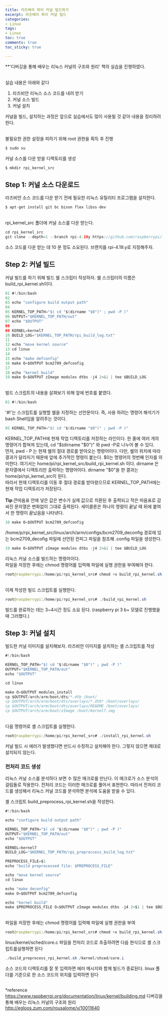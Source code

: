 ```yaml
---
title: 라즈베리 파이 커널 빌드하기
excerpt: 라즈베리 파이 커널 빌드
categories:
- Linux
tags:
- Linux
toc: true
comments: true
toc_sticky: true

---
```


**'디버깅을 통해 배우는 리눅스 커널의 구조와 원리' 책의 실습을 진행하였다.<br><br>

실습 내용은 아래와 같다
1. 라즈비안 리눅스 소스 코드를 내려 받기
2. 커널 소스 빌드
3. 커널 설치

커널을 빌드, 설치하는 과정은 앞으로 실습에서도 많이 사용될 것 같아 내용을 정리하려 한다.<br><br>

불필요한 권한 설정을 피하기 위해 root 권한을 획득 후 진행
```java
$ sudo su
```
커널 소스를 다운 받을 디렉토리를 생성
```java
$ mkdir rpi_kernel_src
```

## Step 1:  커널 소스 다운로드

라즈비안 소스 코드를 다운 받기 전에 필요한 리눅스 유틸리티 프로그램을 설치한다.
```java
$ apt-get install git bc bison flex libss-dev
```
<br>rpi_kernel_src 폴더에 커널 소스를 다운 받는다.
```java
cd rpi_kernel_src
git clone --depth=1 --branch rpi-4.19y https://github.com/raspberrypi/linux
```
소스 코드를 다운 받는 데 10 분 정도 소요된다. 브랜치를 rpi-4.19.y로 지정해주자.

## Step 2:  커널 빌드
커널 빌드를 하기 위해 빌드 쉘 스크립터 작성하자. 쉘 스크립터의 이름은 build_rpi_kernel.sh이다.
```java
01 #!/bin/bash
02 
03 echo "configure build output path"
04 
05 KERNEL_TOP_PATH="$( cd "$(dirname "$0")" ; pwd -P )"
06 OUTPUT="$KERNEL_TOP_PATH/out"
07 echo "$OUTPUT"
08 
09 KERNEL=kernel7
10 BUILD_LOG="$KERNEL_TOP_PATH/rpi_build_log.txt"
11 
12 echo "move kernel source"
13 cd linux
14 
15 echo "make defconfig"
16 make O=$OUTPUT bcm2709_defconfig
17 
18 echo "kernel build"
19 make O=$OUTPUT zImage modules dtbs -j4 2>&1 | tee $BUILD_LOG
```

<br>빌드 스크립트의 내용을 살펴보기 위해 앞에 번호를 붙였다. <br>

```java
01 #!/bin/bash
```
'#!'는 스크립트를 실행할 쉘을 지정하는 선언문이다. 즉,  사용 하려는 명령어 해석기가 bash Shell임을 알려주는 것이다.  <br>
 
```java
05 KERNEL_TOP_PATH="$( cd "$(dirname "$0")" ; pwd -P )"
```
KERNEL_TOP_PATH에 현재 작업 디렉토리를 저장하는 라인이다. 한 줄에 여러 개의 명령어가 합쳐져 있는데, cd "$(dirname "$0")" 와 pwd -P로 나누어 볼 수 있다. <br>
먼저, pwd \- P 는 현재 쉘의 절대 경로를 받아오는 명령어이다.  다만, 쉘의 위치에 따라 결과가 달라지기 때문에 앞에 추가적인 명령이 붙는다.
\$0는 명령어의 첫번째 인자를 의미한다. 여기서는 home/pi/rpi_kernel_src/build_rpi_kernel.sh 이다. dirname 은 문자열에서 디렉토리만 출력하는 명령어이다. dirname "\$0"을 한 결과는 home/pi/rpi_kernel_src이 된다. <br>
따라서 현재 디렉토리를 이동 후 절대 경로를 받아왔으므로 KERNEL_TOP_PATH에는 현재 작업 디렉토리가 저장된다.<br><br>
 **Tip**:큰따옴표 안에 넣은 값은 변수가 실제 값으로 치환된 후 출력되고 작은 따옴표로 감싸진 문자열은 변화없이 그대로 출력된다. 세미콜론은 하나의 명령이 끝날 때 뒤에 붙여서 한 명령이 끝났음을 나타낸다.<br>
 
```java
16 make O=$OUTPUT bcm2709_defconfig
```
/home/p/rpi_kernel_src/linux/arch/arm/configs/bcm2709_deconfig 경로에 있는 bcm2709_decofig 파일에 선언된 컨피그 파일을 참조해 .config 파일을 생성한다.<br>
```java
19 make O=$OUTPUT zImage modules dtbs -j4 2>&1 | tee $BUILD_LOG
```
리눅스 커널 소스를 빌드하는 명령어이다.<br>
파일을 저장한 후에는 chmod 명령어를 입력해 파일에 실행 권한을 부여해야 한다.
```java
root@raspberrypi:/home/pi/rpi_kernel_src# chmod +x build_rpi_kernel.sh
```

<br>이제 작성한 빌드 스크립트를 실행한다.
```java
root@raspberrypi:/home/pi/rpi_kernel_src# ./build_rpi_kernel.sh
```
빌드를 완료하는 데는 3~4시간 정도 소요 된다. (raspberry pi 3 b+ 모델로 진행했을 때 그러했다.)

## Step 3:  커널 설치
빌드한 커널 이미지를 설치해보자.
라즈비안 이미지를 설치하는 셸 스크립트를 작성
```java
#!/bin/bash

KERNEL_TOP_PATH="$( cd "$(dirname "$0")" ; pwd -P )"
OUTPUT="$KERNEL_TOP_PATH/out"
echo "$OUTPUT"

cd linux

make O=$OUTPUT modules_install
cp $OUTPUT/arch/arm/boot/dts/*.dtb /boot/
cp $OUTPUT/arch/arm/boot/dts/overlays/*.dtb* /boot/overlays/
cp $OUTPUT/arch/arm/boot/dts/overlays/README /boot/overlays/
cp $OUTPUT/arch/arm/boot/zImage /boot/kernel7.img
```
<br>다음 명령어로 셸 스크립트를 실행한다.
```java
root@raspberrypi:/home/pi/rpi_kernel_src# ./install_rpi_kernel.sh
```
커널 빌드 시 에러가 발생했다면 반드시 수정하고 설치해야 한다. 그렇지 않으면 제대로 설치되지 않는다.

### 전처리 코드 생성
리눅스 커널 소스를 분석하다 보면 수 많은 매크로를 만난다. 이 매크로가 소스 분석의 걸림돌로 작용한다. 전처리 코드는 이러한 매크로를 풀어서 표현한다. 따라서 전처리 코드를 생성해서 리눅스 커널 코드를 분석하면 분석에 도움을 받을 수 있다.

셸 스크립트 build_preprocess_rpi_kernel.sh을 작성한다.
```java
#!/bin/bash

echo "configure build output path"

KERNEL_TOP_PATH="$( cd "$(dirname "$0")" ; pwd -P )"
OUTPUT="$KERNEL_TOP_PATH/out"
echo "$OUTPUT"

KERNEL=kernel7
BUILD_LOG="$KERNEL_TOP_PATH/rpi_preproccess_build_log.txt"

PREPROCESS_FILE=$1
echo "build preprocessed file: $PREPROCESS_FILE"

echo "move kernel source"
cd linux

echo "make deconfig"
make O=$OUTPUT bcm2709_defconfig

echo "kernel build"
make $PREPROCESS_FILE O=$OUTPUT zImage modules dtbs -j4 2>$1 | tee $BUILD_LOG
``` 
<br>파일을 저장한 후에는 chmod 명령어를 입력해 파일에 실행 권한을 부여
```java
root@raspberrypi:/home/pi/rpi_kernel_src# chmod +x build_rpi_kernel.sh
```

linux/kernel/sched/core.c 파일을 전처리 코드로 추출하려면 다음 현식으로 셸 스크립트를실행하면 된다
```java
./build_preprocess_rpi_kernel.sh /kernel/shced/core.i
```
소스 코드의 디렉토리를 잘 못 입력하면 에러 메시지와 함께 빌드가 종료된다. linux 폴더를 기준으로 한 소스 코드의 위치를 입력하면 된다

<br>*reference
https://www.raspberrpi.org/documentation/linux/kernel/building.md
디버깅을 통해 배우는 리눅스 커널의 구조와 원리
http://egloos.zum.com/rousalome/v/10011640
